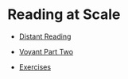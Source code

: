 # Reading at Scale

* [Distant Reading](/reading-at-scale/distant-reading.md)

* [Voyant Part Two](/reading-at-scale/voyant-part-two.md)

* [Exercises](/reading-at-scale/exercises.md)